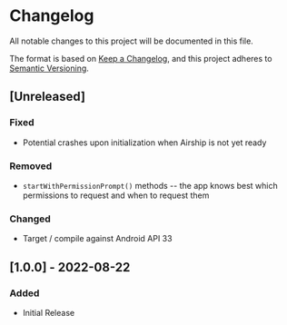 # Changelog
All notable changes to this project will be documented in this file.

The format is based on [Keep a Changelog](https://keepachangelog.com/en/1.0.0/),
and this project adheres to [Semantic Versioning](https://semver.org/spec/v2.0.0.html).

## [Unreleased]

### Fixed

- Potential crashes upon initialization when Airship is not yet ready

### Removed

- `startWithPermissionPrompt()` methods -- the app knows best which permissions to request and when to request them

### Changed

- Target / compile against Android API 33

## [1.0.0] - 2022-08-22

### Added

- Initial Release
